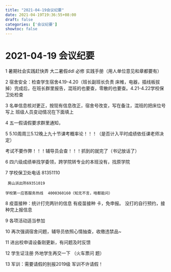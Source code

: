 ```yaml
---
title: "2021-04-19会议纪要" 
date: 2021-04-19T19:36:55+08:00
draft: false
categories: ['会议纪要']
showtoc: false
---
```


# 2021-04-19 会议纪要

1  暑期社会实践赶快弄  大二暑假ddl 必修  实践手册（用人单位意见和章都要有）

2  宿舍安全：检查学生宿舍4.19-4.20（班长副班长负责 
床帷，电器，插线板拔掉）完成后，在班长群里报告，混班的也要查，零散的也要查。4.21-4.22学校保卫处检查

3  名单信息核对更正，按现有信息改正，宿舍号改变，写在备注，混班的把床位号写上  班级人员变动情况在下面填上

4  五一假请假要求群里通知，

5  5.10周周三5.12晚上九十节课考概率论！！！（是否计入平时成绩依任课老师决定）

考试不要作弊！！！辅导员会查！！！抓到的就完了（书记放话了）

6  四六级成绩单找学委领，跨学院转专业的本班没有，找原学院

7  学校保卫处电话 81351110

     房山派出所69351019
    
    学校第一应答服务热线  4000360160（知无不言，啥都能问）

8  疫苗接种：统计打完两针的信息  有疫苗接种      卡，免申报。  没打的自行预约，接种完上报信息

9  各项活动适当参加

10  再次强调宿舍问题，辅导员依照心情抽查，收缴违禁品~

11  进出校申请设备刚更新，有问题及时反馈

12  学生证注册  外地学生再交一下 （火车票问  题）

13  军训：需要请假的别报2019级  军训不许请假！

